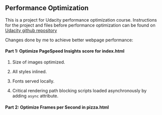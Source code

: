 ## Performance Optimization

This is a project for Udacity performance optimization course. Instructions for the project and files before performance optimization can be found on [Udacity github repository](https://github.com/udacity/frontend-nanodegree-mobile-portfolio) 

Changes done by me to achieve better webpage performance:

#### Part 1: Optimize PageSpeed Insights score for index.html

1. Size of images optimized.

2. All styles inlined.

3. Fonts served locally.

4. Critical rendering path blocking scripts loaded asynchronously by adding `async` attribute.

#### Part 2: Optimize Frames per Second in pizza.html

